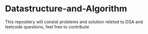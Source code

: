 # Datastructure-and-Algorithm
This repositery will consist problems and solution releted to DSA and leetcode questions, feel free to contribute
